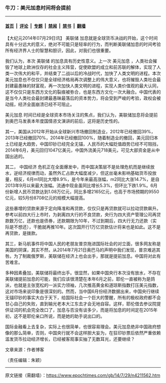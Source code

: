 ### 牛刀：美元加息时间将会提前

---

#### [首页](../../../..?n4211562) &nbsp;|&nbsp; [评论](../../../../../epoch-comment?n4211562) &nbsp;|&nbsp; [专题](../../../../../epoch-special?n4211562) &nbsp;|&nbsp; [禁闻](../../../../../epoch-news?n4211562) &nbsp;|&nbsp; [禁书](../../../../../books?n4211562) &nbsp;|&nbsp; [翻墙](https://github.com/gfw-breaker/nogfw/blob/master/README.md?n4211562)


<div class="post_content" id="artbody" itemprop="articleBody">
 <!-- article content begin -->
 <p>
  【大纪元2014年07月29日讯】
  <ok href="https://www.epochtimes.com/gb/tag/%E7%BE%8E%E8%81%94%E5%82%A8.html">
   美联储
  </ok>
  加息就是全球货币决战的开始，这个时间具有十分远大的意义，绝对不可能只是轻率的行为，而判断美联储加息的时间考验所有经济界人士的智慧和胆识，因此，对我们也很重要。
 </p>
 <p>
  我们认为，本次
  <ok href="https://www.epochtimes.com/gb/tag/%E7%BE%8E%E8%81%94%E5%82%A8.html">
   美联储
  </ok>
  的加息具有历史性意义。上一次
  <ok href="https://www.epochtimes.com/gb/tag/%E7%BE%8E%E5%85%83%E5%8A%A0%E6%81%AF.html">
   美元加息
  </ok>
  ，人类社会摧毁了地球上欧洲仅存的社会主义阵营，促使欧盟的成立和前苏联的解体，实现了人类一次伟大的和平，并结束了二战以后的冷战时代，加快了人类文明的进程。本次美元加息也不仅仅只是全球经济格局再次调整上的伟大意义，也将摧毁人类社会最封建最愚昧的财富观，再一次加快人类文明的进程，实现人类价值观的最大认同，这不仅仅只是东西方文化的裂痕被弥合，也是东西方文化一次大融合。中国代表的是当今人类社会最封建最愚昧最落后的资本势力，将会受到严峻的考验，政权会被动摇，经济全面崩溃已经不可阻止。
 </p>
 <p>
  <ok href="https://www.epochtimes.com/gb/tag/%E7%BE%8E%E5%85%83%E5%8A%A0%E6%81%AF.html">
   美元加息
  </ok>
  时间已经是全球资本市场关注的焦点，我们认为，美联储加息将会提前到奥巴马发表本年度国情咨文演讲的前后，这将是历史性的。
 </p>
 <p>
  其一，美国从2012年开始从全球新兴市场撤回制造业，2012年已经撤回39%，2013年已经撤回70%，2014年已经撤回100%，随着制造业的撤回，美元回归本土已经是大趋势，中国印钞已经完全无锚，人民币的大幅贬值趋势已经不可阻挡，2014年6月，美元回归1047亿美元，中国外流美元718美元，可见大部资金是从中国出逃的。
 </p>
 <p>
  其二，
  <ok href="https://www.epochtimes.com/gb/tag/%E4%B8%AD%E5%9B%BD%E7%BB%8F%E6%B5%8E.html">
   中国经济
  </ok>
  危机正在全面爆发中，而中国决策层不是处理危机而是继续放水，逆经济规律而动，虽然外汇占款大幅度减少，但这丝毫未影响基础货币投放量，相反，6月m1同比大增8.9%，是今年来最高涨幅，m2同比大涨14.7%，是自2013年9月以来最大涨幅。流通中现金虽同比增长5.3%，但环比下跌1.9%。6月份新增人民币贷款达到1.08万亿元，同比多增2165亿元，也高于市场预期的9550亿元，较5月份8708亿元的规模大幅提高。
 </p>
 <p>
  这些暴增的贷款来源于定向降准和再贷款，仅仅只是再贷款就可以拉动贷款飙升。参考以前四大行上市时，为剥离四大行的不良贷款，央行为四大资产管理公司再贷款数万亿，还款也是债券，还款期限为10年，不过到期后，四大行无力还款（实际是不想还），干脆就再推10年。这次国开行1万亿贷款估计将来也是如此。这不是再贷款，是拨款。
 </p>
 <p>
  其三，新马航事件将中国人民的老朋友普京拖进国际社会的对立面，很多网友称是美国的阴谋，其实不然，从2014年7月21日奥巴马的声明中我们发现，普京难逃其咎。为了制裁俄罗斯，美联储在经济上也会出手，那就是提前加息。中国将对此有苦难言。
 </p>
 <p>
  多种因素叠加，美联储将最终出手。很显然，如果中国央行本次没有放水，不存在美联储提前加息的可能，我们应该很清楚在本年6月之前，耶伦一直被称为是鸽派，也就是主张宽松的一派实力领袖，几次推高黄金和道琼斯指数打压美元指数，这对市场来说印象是很深刻的。然而，当中国6月份经济数据出来，中国央行继续无锚印钞的事实大白于天下，给国际社会一个巨大的警醒，所有的极权政府都不会甘心自己的失败，直到输光老本大江东去才会无地自容。这样，耶伦借去参议院提供证词的机会完全改口了，加息与否没有谈多少，而是将加息的时间定在2015年初，这不是耶伦亲口所说，而是她的助手说出口的。
 </p>
 <p>
  国际金融看上去复杂，实际上也很简单，也很容易理会。美元加息绝非中国政府想像的那么简单，否则，中国央行就不会这样胆大妄为，在狂印钞票后依然严重依赖滥发货币拉动经济增长，已经被客观事实抽了无数耳光，还要继续？
 </p>
 <p>
  文章来源：作者博客
 </p>
 <p>
  （责任编辑：朱颖）
 </p>
 <!-- article content end -->
 <div id="below_article_ad">
 </div>
</div>


---

原文链接（需翻墙）：https://www.epochtimes.com/gb/14/7/29/n4211562.htm